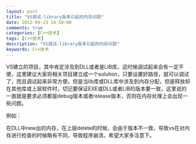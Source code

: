```yaml
---
layout: post
title: "VS调试-library版本引起的内存问题"
date: 2012-04-23 14:50:00
comments: true
categories: [C++技术]
tags: [C++技术]
description: "VS调试-library版本引起的内存问题"
keywords: C++技术
---
```


VS建立的项目，其中肯定涉及到DLL或者是LIB库，这时候调试起来会有一定不便，这里建议大家将相关项目建立成一个solution，只要设置好路径，就可以调试了，而且调试起来非常方便。但是当lib库或DLL库中涉及到内存分配，但是释放却在其他库或上层软件时，切记要保证EXE或DLL或者LIB的版本要一致，这里说的一直就是要求必须都是debug版本或者release版本，否则在内存处理上会出现一些问题。

例如：

在DLL中new出的内存，在上层delete的时候，会由于版本不一致，导致vs在对内存进行检查的时候略有不同，导致程序崩溃。希望大家多注意下。
